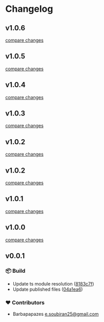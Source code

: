 # Changelog


## v1.0.6

[compare changes](https://github.com/smiller171/printable-booklet-vue-components/compare/v1.0.5...v1.0.6)

## v1.0.5

[compare changes](https://github.com/smiller171/printable-booklet-vue-components/compare/v1.0.4...v1.0.5)

## v1.0.4

[compare changes](https://github.com/smiller171/printable-booklet-vue-components/compare/v1.0.3...v1.0.4)

## v1.0.3

[compare changes](https://github.com/smiller171/printable-booklet-vue-components/compare/v1.0.2...v1.0.3)

## v1.0.2

[compare changes](https://github.com/smiller171/printable-booklet-vue-components/compare/v1.0.1...v1.0.2)

## v1.0.2

[compare changes](https://github.com/smiller171/printable-booklet-vue-components/compare/v1.0.1...v1.0.2)

## v1.0.1

[compare changes](https://github.com/smiller171/printable-booklet-vue-components/compare/v1.0.0...v1.0.1)

## v1.0.0

[compare changes](https://github.com/smiller171/printable-booklet-vue-components/compare/v0.0.1...v1.0.0)

## v0.0.1


### 📦 Build

- Update ts module resolution ([8183c7f](https://github.com/Barbapapazes/vue-library/commit/8183c7f))
- Update published files ([04a1ea6](https://github.com/Barbapapazes/vue-library/commit/04a1ea6))

### ❤️ Contributors

- Barbapapazes <e.soubiran25@gmail.com>

